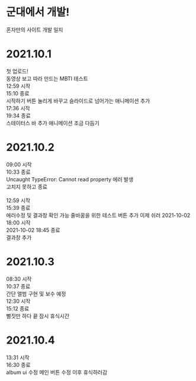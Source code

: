 # 군대에서 개발!
혼자만의 사이트 개발 일지

# 2021.10.1
첫 업로드! <br>
동영상 보고 따라 만드는 MBTI 테스트 <br>
12:59 시작 <br>
15:10 종료 <br>
시작하기 버튼 눌리게 바꾸고 슬라이드로 넘어가는 애니메이션 추가 <br>
17:36 시작 <br>
19:34 종료 <br>
스테이터스 바 추가 애니메이션 조금 다듬기 <br>

# 2021.10.2 <br>
09:00 시작 <br>
10:33 종료 <br>
Uncaught TypeError: Cannot read property 에러 발생 <br>
고치지 못하고 종료<br><br>
12:59 시작 <br>
15:39 종료 <br>
에러수정 및 결과창 확인 가능
줄바꿈을 위한 테스트 버튼 추가 이제 쉬러
2021-10-02 18:00 시작 <br>
2021-10-02 18:45 종료 <br>
결과창 추가 <br>

# 2021.10.3 <br>
08:30 시작 <br>
10:37 종료 <br>
간단 앨범 구현 및 보수 예정 <br>
12:30 시작 <br>
15:12 종료 <br>
뻘짓만 하다 끝 잠시 휴식시간 <br>

# 2021.10.4 <br>
13:31 시작 <br>
16:30 종료 <br>
album ui 수정
메인 버튼 수정 이후 휴식하러감 
